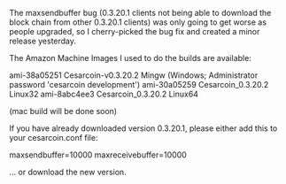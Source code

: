 The maxsendbuffer bug (0.3.20.1 clients not being able to download the block chain from other 0.3.20.1 clients) was only going to get
worse as people upgraded, so I cherry-picked the bug fix and created a minor release yesterday.

The Amazon Machine Images I used to do the builds are available:

  ami-38a05251   Cesarcoin-v0.3.20.2 Mingw    (Windows; Administrator password 'cesarcoin development')
  ami-30a05259   Cesarcoin_0.3.20.2 Linux32
  ami-8abc4ee3   Cesarcoin_0.3.20.2 Linux64

(mac build will be done soon)

If you have already downloaded version 0.3.20.1, please either add this to your cesarcoin.conf file:

  maxsendbuffer=10000
  maxreceivebuffer=10000

... or download the new version.
